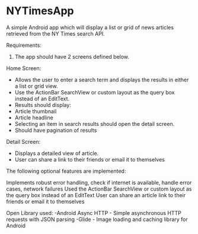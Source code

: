 # NYTimesApp
A simple Android app which will display a list or grid of news articles retrieved from the NY Times
search API.

Requirements:
1. The app should have 2 screens defined below.

Home Screen:
- Allows the user to enter a search term and displays the results in either a list or grid view.
- Use the ActionBar SearchView or custom layout as the query box instead of an EditText.
- Results should display:
- Article thumbnail
- Article headline
- Selecting an item in search results should open the detail screen.
- Should have pagination of results

Detail Screen:
- Displays a detailed view of article.
- User can share a link to their friends or email it to themselves

The following optional features are implemented:

 Implements robust error handling, check if internet is available, handle error cases, network failures
 Used the ActionBar SearchView or custom layout as the query box instead of an EditText
 User can share an article link to their friends or email it to themselves
 
 Open Library used:
 -Android Async HTTP - Simple asynchronous HTTP requests with JSON parsing
 -Glide - Image loading and caching library for Android
